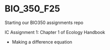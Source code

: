 # BIO_350_F25

Starting our BIO350 assignments repo

IC Assignment 1: Chapter 1 of Ecology Handbook
- Making a difference equation